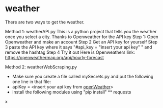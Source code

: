 
# weather


There are two ways to get the weather.

Method 1: weatherAPI.py
This is a python project that tells you the weather once you select a city.
Thanks to Openweather for the API key
Step 1: Open Openweather and make an account 
Step 2 Get an API key for yourself
Step 3 paste the API key where it says "#api_key = "insert your api key" " and remove the hashtag
Step 4 Try it out
Here is Openweathers link: https://openweathermap.org/api/hourly-forecast


Method 2: weatherWebScraping.py
* Make sure you create a file called mySecrets.py and put the following one line in that file:
* apiKey = <insert your api key from [openWeather](https://openweathermap.org/)>
* install the following modules using "pip install"
** requests

x